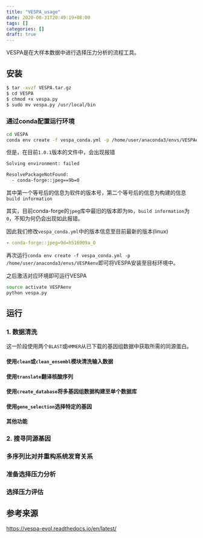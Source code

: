 ```yaml
---
title: "VESPA_usage"
date: 2020-08-31T20:49:19+08:00
tags: []
categories: []
draft: true
---
```


VESPA是在大样本数据中进行选择压力分析的流程工具。

<!-- more -->

## 安装

```bash
$ tar -xvzf VESPA.tar.gz
$ cd VESPA
$ chmod +x vespa.py
$ sudo mv vespa.py /usr/local/bin
```

### 通过conda配置运行环境

```bash
cd VESPA
conda env create -f vespa_conda.yml -p /home/user/anaconda3/envs/VESPAenv
```

但是，在目前`1.0.1`版本的文件中，会出现报错

```bash
Solving environment: failed

ResolvePackageNotFound:
  - conda-forge::jpeg==9b=0
```

其中第一个等号后的信息为软件的版本号，第二个等号后的信息为构建的信息`build information`

其实，目前conda-forge的`jpeg`库中最旧的版本即为`9b`，`build information`为`0`，不知为何仍会出现如此报错。

因此我们修改`vespa_conda.yml`中的版本信息至目前最新的版本(linux)

```yaml
- conda-forge::jpeg=9d=h516909a_0
```

再次运行`conda env create -f vespa_conda.yml -p /home/user/anaconda3/envs/VESPAenv`即可将VESPA安装至目标环境中。

之后激活对应环境即可运行VESPA

```bash
source activate VESPAenv
python vespa.py
```

## 运行

### 1. 数据清洗

这一阶段使用两个`BLAST`或`HMMER`从已下载的基因组数据中获取所需的同源蛋白。

#### 使用`clean`或`clean_ensembl`模块清洗输入数据

#### 使用`translate`翻译核酸序列

#### 使用`create_database`将多基因组数据构建至单个数据库

#### 使用`gene_selection`选择特定的基因

#### 其他功能

### 2. 搜寻同源基因

### 多序列比对并重构系统发育关系

### 准备选择压力分析

### 选择压力评估

## 参考来源

https://vespa-evol.readthedocs.io/en/latest/


